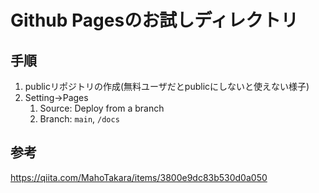 # Github Pagesのお試しディレクトリ

## 手順

1. publicリポジトリの作成(無料ユーザだとpublicにしないと使えない様子)
2. Setting->Pages
   1. Source: Deploy from a branch
   2. Branch: `main`, `/docs`

## 参考

<https://qiita.com/MahoTakara/items/3800e9dc83b530d0a050>

